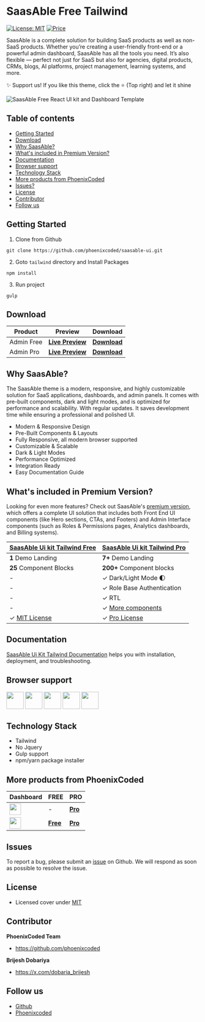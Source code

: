 # SaasAble Free Tailwind

[![License: MIT](https://img.shields.io/badge/License-MIT-yellow.svg)](https://opensource.org/licenses/MIT)
[![Price](https://img.shields.io/badge/price-FREE-0098f7.svg)](https://github.com/phoenixcoded/saasable-ui/blob/main/LICENSE)

SaasAble is a complete solution for building SaaS products as well as non-SaaS products. Whether you’re creating a user-friendly front-end or a powerful admin dashboard, SaasAble has all the tools you need. It’s also flexible — perfect not just for SaaS but also for agencies, digital products, CRMs, blogs, AI platforms, project management, learning systems, and more.

✨ Support us! If you like this theme, click the ⭐ (Top right) and let it shine

![SaasAble Free React UI kit and Dashboard Template](https://ableproadmin.com/adv-banner-saasable/adv-github.png)

## Table of contents

- [Getting Started](#getting-started)
- [Download](#download)
- [Why SaasAble?](#why-saasable)
- [What's included in Premium Version?](#whats-included-in-premium-version)
- [Documentation](#documentation)
- [Browser support](#browser-support)
- [Technology Stack](#technology-stack)
- [More products from PhoenixCoded](#more-products-from-phoenixcoded)
- [Issues?](#issues)
- [License](#license)
- [Contributor](#contributor)
- [Follow us](#follow-us)

## Getting Started

1. Clone from Github

```
git clone https://github.com/phoenixcoded/saasable-ui.git
```

2. Goto `tailwind` directory and Install Packages

```
npm install
```

3. Run project

```
gulp
```

## Download

| Product              | Preview                                                | Download                                                                                                                            |
| -------------------- | ------------------------------------------------------ | ----------------------------------------------------------------------------------------------------------------------------------- |
| Admin Free           | [**Live Preview**](https://free.admin.saasable.io/)    | [**Download**](https://github.com/phoenixcoded/saasable-ui)</span>                                                                  |
| Admin Pro            | [**Live Preview**](https://admin.saasable.io/)         | [**Download**](https://mui.com/store/items/saasable-multipurpose-ui-kit-and-dashboard/)</span>                                      |


## Why SaasAble?

The SaasAble theme is a modern, responsive, and highly customizable solution for SaaS applications, dashboards, and admin panels. It comes with pre-built components, dark and light modes, and is optimized for performance and scalability. With regular updates. It saves development time while ensuring a professional and polished UI.

- Modern & Responsive Design
- Pre-Built Components & Layouts
- Fully Responsive, all modern browser supported
- Customizable & Scalable
- Dark & Light Modes
- Performance Optimized
- Integration Ready
- Easy Documentation Guide

## What's included in Premium Version?

Looking for even more features? Check out SaasAble's [premium version](https://mui.com/store/items/saasable-multipurpose-ui-kit-and-dashboard/), which offers a complete UI solution that includes both Front End UI components (like Hero sections, CTAs, and Footers) and Admin Interface components (such as Roles & Permissions pages, Analytics dashboards, and Billing systems).

| [SaasAble Ui kit Tailwind Free](https://free.tailwind.saasable.io/)            | [SaasAble Ui kit Tailwind Pro](https://tailwind.saasable.io)       |
| ------------------------------------------------------------------------------ | :----------------------------------------------------------------- |
| **1** Demo Landing                                                             | **7+** Demo Landing                                                |
| **25** Component Blocks                                                        | **200+** Component blocks                                          |
| -                                                                              | ✓ Dark/Light Mode 🌓                                               |
| -                                                                              | ✓ Role Base Authentication                                         |
| -                                                                              | ✓ RTL                                                              |
| -                                                                              | ✓ [More components](https://tailwind.saasable.io/block/block.html) |
| ✓ [MIT License](https://github.com/phoenixcoded/saasable-ui/blob/main/LICENSE) | ✓ [Pro License](https://mui.com/store/license/)                    |

## Documentation

[SaasAble Ui Kit Tailwind Documentation](https://phoenixcoded.gitbook.io/saasable-tailwind) helps you with installation, deployment, and troubleshooting.

## Browser support

<img src="https://org-public-assets.s3.us-west-2.amazonaws.com/logos/chrome.png" width="45" height="45" > <img src="https://org-public-assets.s3.us-west-2.amazonaws.com/logos/edge.png" width="45" height="45" > <img src="https://org-public-assets.s3.us-west-2.amazonaws.com/logos/safari.png" width="45" height="45" > <img src="https://org-public-assets.s3.us-west-2.amazonaws.com/logos/firefox.png" width="45" height="45" > <img src="https://org-public-assets.s3.us-west-2.amazonaws.com/logos/opera.png" width="45" height="45" >

## Technology Stack

- Tailwind
- No Jquery
- Gulp support
- npm/yarn package installer

## More products from PhoenixCoded

| Dashboard                                                                                                                                                         | FREE                                                                               | PRO                                              |
| ----------------------------------------------------------------------------------------------------------------------------------------------------------------- | ---------------------------------------------------------------------------------- | ------------------------------------------------ |
| <img src="https://org-public-assets.s3.us-west-2.amazonaws.com/logos/Light+Able+with+name.png"  height="30" style="display:inline-block; vertical-align:middle;"> | -                                                                                  | [**Pro**](https://1.envato.market/EKD9M4)</span> |
| <img src="https://org-public-assets.s3.us-west-2.amazonaws.com/logos/Ablepro_with_name.png" height="30" style="display:inline-block; vertical-align:middle;">     | [**Free**](https://github.com/phoenixcoded/able-pro-free-admin-dashboard-template) | [**Pro**](https://1.envato.market/zNkqj6)</span> |

## Issues

To report a bug, please submit an [issue](https://github.com/phoenixcoded/saasable-ui/issues) on Github. We will respond as soon as possible to resolve the issue.

## License

- Licensed cover under [MIT](https://github.com/phoenixcoded/saasable-ui/blob/main/LICENSE)

## Contributor

**PhoenixCoded Team**

- https://github.com/phoenixcoded

**Brijesh Dobariya**

- https://x.com/dobaria_brijesh

## Follow us

- [Github](https://github.com/phoenixcoded)
- [Phoenixcoded](https://themeforest.net/user/phoenixcoded)
